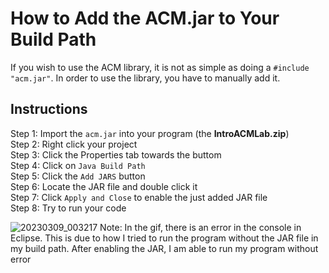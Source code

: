 # How to Add the ACM.jar to Your Build Path

If you wish to use the ACM library, it is not as simple as doing a `#include "acm.jar"`.
In order to use the library, you have to manually add it.

## Instructions

Step 1: Import the `acm.jar` into your program (the **IntroACMLab.zip**)\
Step 2: Right click your project\
Step 3: Click the Properties tab towards the buttom\
Step 4: Click on `Java Build Path`\
Step 5: Click the `Add JARS` button\
Step 6: Locate the JAR file and double click it\
Step 7: Click `Apply and Close` to enable the just added JAR file\
Step 8: Try to run your code

![20230309_003217](https://user-images.githubusercontent.com/72991689/223967170-8119d305-4c50-4b69-856d-7e1578db9335.gif)
Note: In the gif, there is an error in the console in Eclipse. This is due to how
I tried to run the program without the JAR file in my build path.
After enabling the JAR, I am able to run my program without error
